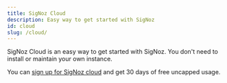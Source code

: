 ```yaml
---
title: SigNoz Cloud
description: Easy way to get started with SigNoz
id: cloud
slug: /cloud/
---
```


SigNoz Cloud is an easy way to get started with SigNoz. You don't need to install or maintain your own instance. 

You can [sign up for SigNoz cloud](/teams/) and get 30 days of free uncapped usage.